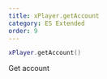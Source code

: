 ```yaml
---
title: xPlayer.getAccount
category: ES Extended
order: 9
---
```


```lua
xPlayer.getAccount()
```

Get account
